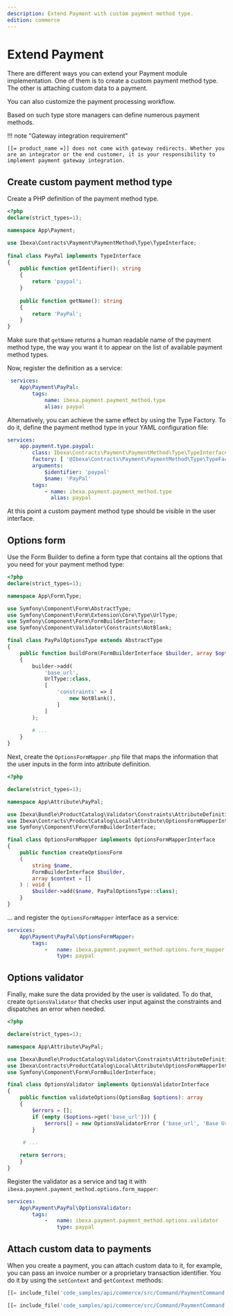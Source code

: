 ```yaml
---
description: Extend Payment with custom payment method type.
edition: commerce
---
```


# Extend Payment

There are different ways you can extend your Payment module implementation. 
One of them is to create a custom payment method type. 
The other is attaching custom data to a payment.

You can also customize the payment processing workflow.

Based on such type store managers can define numerous payment methods.

!!! note "Gateway integration requirement"

    [[= product_name =]] does not come with gateway redirects. Whether you are an integrator or the end customer, it is your responsibility to implement payment gateway integration.

## Create custom payment method type

Create a PHP definition of the payment method type.

``` php
<?php
declare(strict_types=1);

namespace App\Payment;

use Ibexa\Contracts\Payment\PaymentMethod\Type\TypeInterface;
    
final class PayPal implements TypeInterface
{
    public function getIdentifier(): string
    {
        return 'paypal'; 
    }
    
    public function getName(): string
    {
        return 'PayPal';
    }
}
```

Make sure that `getName` returns a human readable name of the payment method type, the way you want it to appear on the list of available payment method types.

Now, register the definition as a service:

``` yaml
 services:
    App\Payment\PayPal: 
        tags: 
            name: ibexa.payment.payment_method.type 
            alias: paypal
```

Alternatively, you can achieve the same effect by using the Type Factory.
To do it, define the payment method type in your YAML configuration file:

``` yaml
services:
    app.payment.type.paypal: 
        class: Ibexa\Contracts\Payment\PaymentMethod\Type\TypeInterface
        factory: [ '@Ibexa\Contracts\Payment\PaymentMethod\Type\TypeFactoryInterface', 'createType' ]
        arguments: 
            $identifier: 'paypal' 
            $name: 'PayPal' 
        tags: 
            - name: ibexa.payment.payment_method.type 
              alias: paypal

```

At this point a custom payment method type should be visible in the user interface.

## Options form

Use the Form Builder to define a form type that contains all the options that you need for your payment method type:

``` php
<?php
declare(strict_types=1);

namespace App\Form\Type;

use Symfony\Component\Form\AbstractType;
use Symfony\Component\Form\Extension\Core\Type\UrlType;
use Symfony\Component\Form\FormBuilderInterface;
use Symfony\Component\Validator\Constraints\NotBlank;

final class PayPalOptionsType extends AbstractType 
{ 
    public function buildForm(FormBuilderInterface $builder, array $options): void 
    { 
        builder->add( 
            'base_url', 
            UrlType::class, 
            [ 
                'constraints' => [ 
                    new NotBlank(),
                ]
            ]
        );
        
        # ...
    }
}
```

Next, create the `OptionsFormMapper.php` file that maps the information that the user inputs in the form into attribute definition.

``` php
<?php

declare(strict_types=1);

namespace App\Attribute\PayPal;

use Ibexa\Bundle\ProductCatalog\Validator\Constraints\AttributeDefinitionOptions;
use Ibexa\Contracts\ProductCatalog\Local\Attribute\OptionsFormMapperInterface;
use Symfony\Component\Form\FormBuilderInterface;

final class OptionsFormMapper implements OptionsFormMapperInterface 
{ 
    public function createOptionsForm
    ( 
        string $name, 
        FormBuilderInterface $builder, 
        array $context = [] 
    ) : void { 
        $builder->add($name, PayPalOptionsType::class); 
    }
}
```

... and register the `OptionsFormMapper` interface as a service:

``` yaml
services:
    App\Payment\PayPal\OptionsFormMapper:
        tags:
            -   name: ibexa.payment.payment_method.options.form_mapper
                type: paypal
```

## Options validator

Finally, make sure the data provided by the user is validated. To do that, create `OptionsValidator` that checks user input against the constraints and dispatches an error when needed.

``` php
<?php

declare(strict_types=1);

namespace App\Attribute\PayPal;

use Ibexa\Bundle\ProductCatalog\Validator\Constraints\AttributeDefinitionOptions;
use Ibexa\Contracts\ProductCatalog\Local\Attribute\OptionsFormMapperInterface;
use Symfony\Component\Form\FormBuilderInterface;

final class OptionsValidator implements OptionsValidatorInterface 
{ 
    public function validateOptions(OptionsBag $options): array 
    { 
        $errors = []; 
        if (empty ($options->get('base_url'))) { 
            $errors[] = new OptionsValidatorError ('base_url', 'Base Url should not be blank');
        }
        
     # ...

    return $errors; 
    }
}
```

Register the validator as a service and tag it with `ibexa.payment.payment_method.options.form_mapper`:

``` yaml
services:
    App\Payment\PayPal\OptionsValidator:
        tags:
            -   name: ibexa.payment.payment_method.options.validator
                type: paypal
```

## Attach custom data to payments

When you create a payment, you can attach custom data to it, for example, you can pass an invoice number or a proprietary transaction identifier.
You do it by using the `setContext` and `getContext` methods:

``` php
[[= include_file('code_samples/api/commerce/src/Command/PaymentCommand.php', 89, 104) =]]
```

``` php
[[= include_file('code_samples/api/commerce/src/Command/PaymentCommand.php', 89, 104) =]]
```
